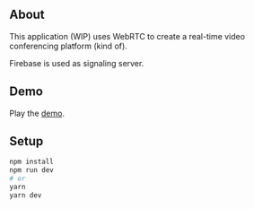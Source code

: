 ## About

This application (WIP) uses WebRTC to create a real-time video conferencing platform (kind of).

Firebase is used as signaling server.

## Demo

Play the [demo](https://chatapp-ec7e1.web.app/).

## Setup

```bash
npm install
npm run dev
# or
yarn
yarn dev
```
